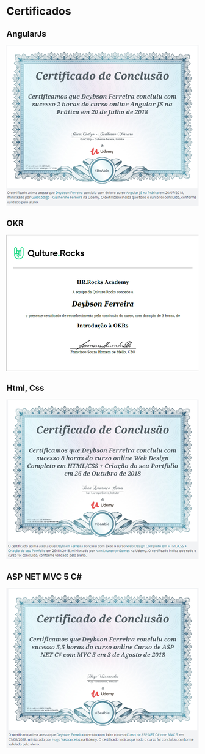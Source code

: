 # Certificados

## AngularJs

![](.gitbook/assets/image.png)



## OKR

![](.gitbook/assets/image%20%281%29.png)

## Html, Css

![](.gitbook/assets/image%20%282%29.png)

## ASP NET MVC 5 C\#

![](.gitbook/assets/image%20%283%29.png)

